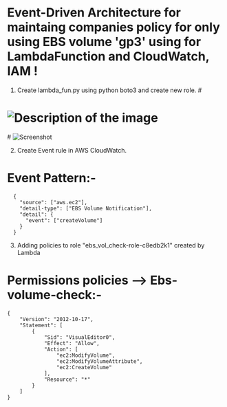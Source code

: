 # Event-Driven Architecture for maintaing companies policy for only using EBS volume 'gp3' using for LambdaFunction and CloudWatch, IAM !


1. Create lambda_fun.py using python boto3 and create new role.
#<div align="center">
 #   <img src="https://drive.google.com/file/d/1uHBU4dhXdiVYbNOY_NoK5kV_Wr73sKSH/view?usp=share_link" alt="Description of the image" style="max-#width: 100%; height: auto;" />
#</div>
![Screenshot](https://github.com/ItsDev75/EBS_VOLUME_MAINTAINER/assets/80349641/b0909a5e-2a25-4e3c-bded-2447ac930f49)

 
2. Create Event rule in AWS CloudWatch.
# Event Pattern:-  
```
  {
    "source": ["aws.ec2"],
    "detail-type": ["EBS Volume Notification"],
    "detail": {
      "event": ["createVolume"]
    }
  }
```

3. Adding policies to role "ebs_vol_check-role-c8edb2k1" created by Lambda
# Permissions policies --> Ebs-volume-check:-
```
{
    "Version": "2012-10-17",
    "Statement": [
        {
            "Sid": "VisualEditor0",
            "Effect": "Allow",
            "Action": [
                "ec2:ModifyVolume",
                "ec2:ModifyVolumeAttribute",
                "ec2:CreateVolume"
            ],
            "Resource": "*"
        }
    ]
}
```
